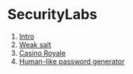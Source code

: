 # SecurityLabs

1. [Intro](./lab1)
2. [Weak salt](./lab2)
3. [Casino Royale](./lab3)
4. [Human-like password generator](./lab4)